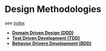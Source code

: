 # Design Methodologies

see [index](./index.md)

* **[Domain Driven Design (DDD)](./ddd.md)**
* **[Test Driven Development (TDD)](./tdd.md)**
* **[Behavior Drivern Development (BDD)](./bdd.md)**
